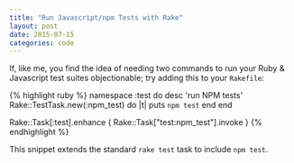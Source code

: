 ```yaml
---
title: "Run Javascript/npm Tests with Rake"
layout: post
date: 2015-07-15
categories: code
---
```


If, like me, you find the idea of needing two commands to run your Ruby & Javascript test suites objectionable; try adding this to your `Rakefile`:

{% highlight ruby %}
namespace :test do
  desc 'run NPM tests'
  Rake::TestTask.new(:npm_test) do |t|
    puts `npm test`
  end
end

Rake::Task[:test].enhance { Rake::Task["test:npm_test"].invoke }
{% endhighlight %}

This snippet extends the standard `rake test` task to include `npm test`.
